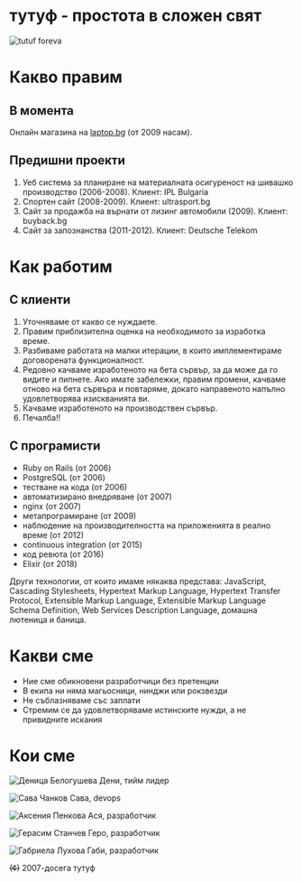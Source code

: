 # тутуф - простота в сложен свят

![tutuf foreva](https://pbs.twimg.com/profile_images/793585723995807745/41tCv4x5_bigger.jpg)

# Какво правим

## В момента 
Онлайн магазина на [laptop.bg](http://laptop.bg) (от 2009 насам). 

## Предишни проекти
1. Уеб система за планиране на материалната осигуреност на шивашко производство (2006-2008). Клиент: IPL Bulgaria
2. Спортен сайт (2008-2009). Клиент: ultrasport.bg
3. Сайт за продажба на върнати от лизинг автомобили (2009). Клиент: buyback.bg
4. Сайт за запознанства (2011-2012). Клиент: Deutsche Telekom

# Как работим

## С клиенти
1. Уточняваме от какво се нуждаете. 
1. Правим приблизителна оценка на необходимото за изработка време.
1. Разбиваме работата на малки итерации, в които имплементираме договорената функционалност. 
1. Редовно качваме изработеното на бета сървър, за да може да го видите и пипнете. Ако имате забележки, правим промени, качваме отново на бета сървъра и повтаряме, докато направеното напълно удовлетворява изискванията ви.
1. Качваме изработеното на производствен сървър.
1. Печалба!!

## С програмисти
* Ruby on Rails (от 2006)
* PostgreSQL (от 2006)
* тестване на кода (от 2006)
* автоматизирано внедряване (от 2007)
* nginx (от 2007)
* метапрограмиране (от 2009)
* наблюдение на производителността на приложенията в реално време (от 2012)
* continuous integration (от 2015)
* код ревюта (от 2016)
* Elixir (от 2018)

Други технологии, от които имаме някаква представа: JavaScript, Cascading Stylesheets, Hypertext Markup Language, Hypertext Transfer Protocol, Extensible Markup Language, Extensible Markup Language Schema Definition, Web Services Description Language, домашна лютеница и баница.

# Какви сме
* Ние сме обикновени разработчици без претенции
* В екипа ни няма магьосници, нинджи или рокзвезди 
* Не съблазняваме със заплати
* Стремим се да удовлетворяваме истинските нужди, а не привидните искания

# Кои сме
![Деница Белогушева](images/deni.png)
Дени, тийм лидер

![Сава Чанков](images/sava.png)
Сава, devops

![Аксения Пенкова](images/asya.png)
Ася, разработчик

![Герасим Станчев](images/gero.png)
Геро, разработчик

![Габриела Лухова](images/gabi.png)
Габи, разработчик

~~(¢)~~ 2007-досега тутуф

